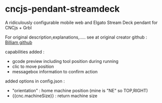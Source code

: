 # cncjs-pendant-streamdeck

A ridiculously configurable mobile web and Elgato Stream Deck pendant for CNCjs + Grbl

For original description,explanations,..... see at original creator github : [Billiam github](https://github.com/Billiam/cncjs-pendant-streamdeck)


capabilities added : 
- gcode preview including tool position during running
- clic to move position
- messagebox information to confirm action


added options in config.json :
- "orientation" : home machine position (mine is "NE" so TOP,RIGHT)
- {{cnc.machineSize}} : return machine size 
